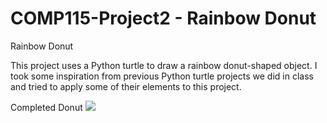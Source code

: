 # COMP115-Project2 - Rainbow Donut
Rainbow Donut

This project uses a Python turtle to draw a rainbow donut-shaped object. I took some inspiration from previous Python turtle projects we did in class and tried to apply some of their elements to this project.

Completed Donut
![](https://media.discordapp.net/attachments/329399218357927938/1177082909996359720/image.png?ex=657136e2&is=655ec1e2&hm=606f203eaef48a82c43e0f92a06f6486978a4c0de3161280ddc7faa2cfda52ab&=&format=webp&width=867&height=670)

